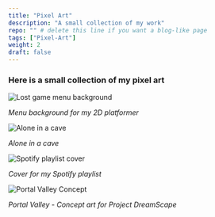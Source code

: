 ```yaml
---
title: "Pixel Art"
description: "A small collection of my work"
repo: "" # delete this line if you want a blog-like page
tags: ["Pixel-Art"]
weight: 2
draft: false
---
```



### Here is a small collection of my pixel art

![Lost game menu background](/images/MenuBC.png)

*Menu background for my 2D platformer*

![Alone in a cave](/images/Cave.png)

*Alone in a cave*

![Spotify playlist cover](/images/SpotifyPlaylist.png)

*Cover for my Spotify playlist*

![Portal Valley Concept](/images/PortalValley.png)

*Portal Valley - Concept art for Project DreamScape*

